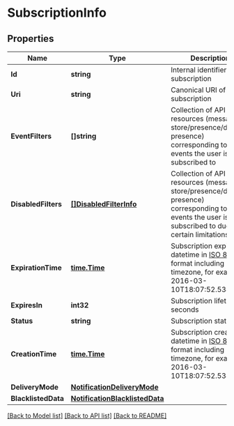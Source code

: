 # SubscriptionInfo

## Properties

Name | Type | Description | Notes
------------ | ------------- | ------------- | -------------
**Id** | **string** | Internal identifier of a subscription | [optional] 
**Uri** | **string** | Canonical URI of a subscription | [optional] 
**EventFilters** | **[]string** | Collection of API resources (message-store/presence/detailed presence) corresponding to events the user is subscribed to | [optional] 
**DisabledFilters** | [**[]DisabledFilterInfo**](DisabledFilterInfo.md) | Collection of API resources (message-store/presence/detailed presence) corresponding to events the user is not subscribed to due to certain limitations | [optional] 
**ExpirationTime** | [**time.Time**](time.Time.md) | Subscription expiration datetime in [ISO 8601](https://en.wikipedia.org/wiki/ISO_8601) format including timezone, for example 2016-03-10T18:07:52.534Z | [optional] 
**ExpiresIn** | **int32** | Subscription lifetime in seconds | [optional] 
**Status** | **string** | Subscription status | [optional] 
**CreationTime** | [**time.Time**](time.Time.md) | Subscription creation datetime in [ISO 8601](https://en.wikipedia.org/wiki/ISO_8601) format including timezone, for example 2016-03-10T18:07:52.534Z | [optional] 
**DeliveryMode** | [**NotificationDeliveryMode**](NotificationDeliveryMode.md) |  | 
**BlacklistedData** | [**NotificationBlacklistedData**](NotificationBlacklistedData.md) |  | [optional] 

[[Back to Model list]](../README.md#documentation-for-models) [[Back to API list]](../README.md#documentation-for-api-endpoints) [[Back to README]](../README.md)


